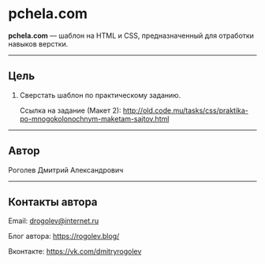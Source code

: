 # pchela.com

**pchela.com** &mdash; шаблон на HTML и CSS, предназначенный для отработки навыков верстки.

---

## Цель

1. Сверстать шаблон по практическому заданию. 

    Ссылка на задание (Макет 2): 
    http://old.code.mu/tasks/css/praktika-po-mnogokolonochnym-maketam-sajtov.html

---

## Автор

Роголев Дмитрий Александрович

---

## Контакты автора

Email: drogolev@internet.ru

Блог автора: https://rogolev.blog/

Вконтакте: https://vk.com/dmitryrogolev
